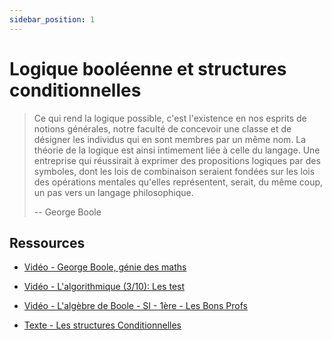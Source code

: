 ```yaml
---
sidebar_position: 1
---
```


# Logique booléenne et structures conditionnelles

> Ce qui rend la logique possible, c'est l'existence en nos esprits de notions générales, notre faculté de concevoir une classe et de
désigner les individus qui en sont membres par un même nom. La théorie de la logique est ainsi intimement liée à celle du langage.
Une entreprise qui réussirait à exprimer des propositions logiques par des symboles, dont les lois de combinaison seraient fondées sur les lois des opérations mentales qu'elles représentent, serait, du même coup, un pas vers un langage philosophique.
>
> -- <quote>George Boole</quote>

## Ressources

* [Vidéo - George Boole, génie des maths](https://www.youtube.com/watch?v=68RG57jOF0c)

* [Vidéo - L'algorithmique (3/10): Les test](https://www.youtube.com/watch?v=M91qKvGIb1g&t=2s)

* [Vidéo - L'algèbre de Boole - SI - 1ère - Les Bons Profs](https://www.youtube.com/watch?v=C5z_EWnMjOI)

* [Texte - Les structures Conditionnelles](https://www.technologuepro.com/informatique/chap3_algorithme.htm)
